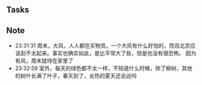 
## Tasks

## Note

- 23:31:31 
	周末，大风，人人都在买物资。一个大风有什么好怕的，而且北京应该刮不太起来。事实也确实如此，是比平常大了些，但是也没有很恐怖。
	因为有风，周末就待在家里了
- 23:32:59 
	室外，每天的绿色都不太一样，不知道什么时候，除了柳树，其他的树叶长满了叶子，春天到了，炎热的夏天还会远吗
	 